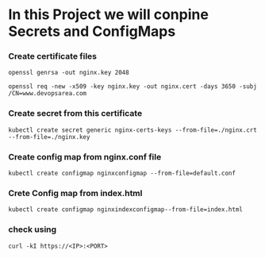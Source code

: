# In this Project we will conpine Secrets and ConfigMaps 


### Create certificate files 

`openssl genrsa -out nginx.key 2048`

`openssl req -new -x509 -key nginx.key -out nginx.cert -days 3650 -subj /CN=www.devopsarea.com`


### Create secret from this certificate 
`kubectl create secret generic nginx-certs-keys --from-file=./nginx.crt --from-file=./nginx.key`

### Create config map from nginx.conf file
`kubectl create configmap nginxconfigmap --from-file=default.conf`

### Crete Config map from index.html
`kubectl create configmap nginxindexconfigmap--from-file=index.html`

### check using
`curl -kI https://<IP>:<PORT>`
